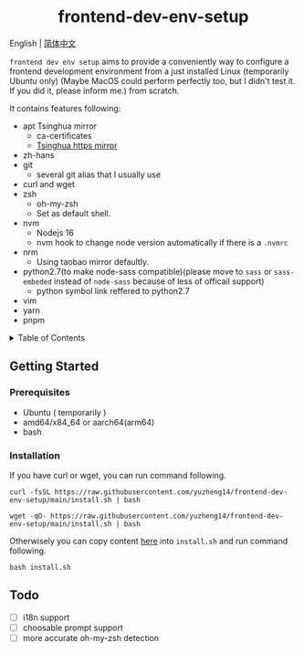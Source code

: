 <h1 align="center">frontend-dev-env-setup</h1>

English | [简体中文](https://github.com/yuzheng14/ubuntu-frontend-setup/blob/main/README.zh_CN.md)

`frontend dev env setup` aims to provide a conveniently way to configure a frontend development environment from a just installed Linux (temporarily Ubuntu only) (Maybe MacOS could perform perfectly too, but I didn't test it. If you did it, please inform me.) from scratch.

It contains features following:

- apt Tsinghua mirror
  - ca-certificates
  - [Tsinghua https mirror](https://mirrors.tuna.tsinghua.edu.cn)
- zh-hans
- git
  - several git alias that I usually use
- curl and wget
- zsh
  - oh-my-zsh
  - Set as default shell.
- nvm
  - Nodejs 16
  - nvm hook to change node version automatically if there is a `.nvmrc`
- nrm
  - Using taobao mirror defaultly.
- python2.7(to make node-sass compatible)(please move to `sass` or `sass-embeded` instead of `node-sass` because of less of officail support)
  - python symbol link reffered to python2.7
- vim
- yarn
- pnpm

<details>
	<summary>Table of Contents</summary>

- [Getting Started](#getting-started)
	- [Prerequisites](#prerequisites)
	- [Installation](#installation)
- [Todo](#todo)

</details>

## Getting Started

### Prerequisites

- Ubuntu ( temporarily )
- amd64/x84_64 or aarch64(arm64)
- bash

### Installation

If you have curl or wget, you can run command following.

```shell
curl -fsSL https://raw.githubusercontent.com/yuzheng14/frontend-dev-env-setup/main/install.sh | bash
```

```shell
wget -qO- https://raw.githubusercontent.com/yuzheng14/frontend-dev-env-setup/main/install.sh | bash
```

Otherwisely you can copy content [here](https://raw.githubusercontent.com/yuzheng14/frontend-dev-env-setup/main/install.sh) into `install.sh` and run command following.

```shell
bash install.sh
```

## Todo

- [ ] i18n support
- [ ] choosable prompt support
- [ ] more accurate oh-my-zsh detection
